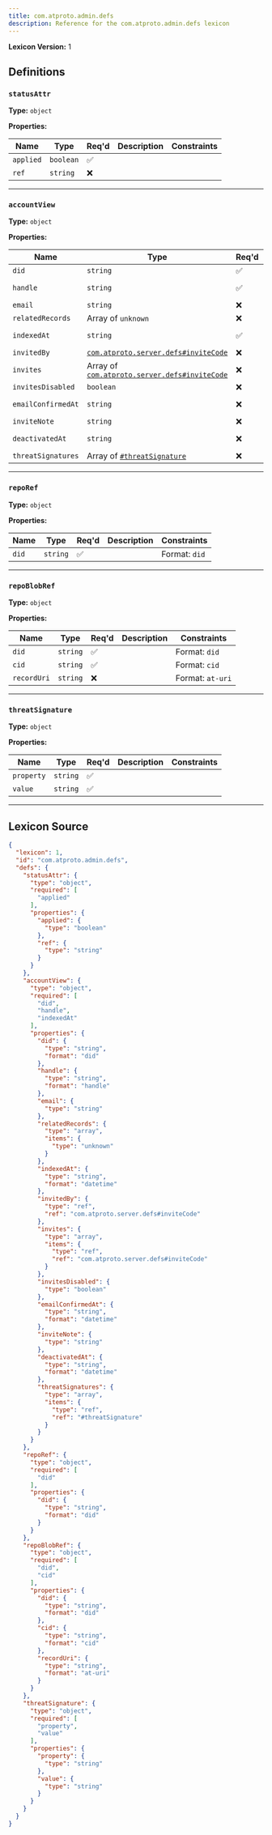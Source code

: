 ```yaml
---
title: com.atproto.admin.defs
description: Reference for the com.atproto.admin.defs lexicon
---
```

**Lexicon Version:** 1

## Definitions

<a name="statusattr"></a>
### `statusAttr`

**Type:** `object`

**Properties:**

| Name | Type | Req'd  | Description | Constraints |
|------|------|----------|-------------|-------------|
| `applied` | `boolean` | ✅  |  |  |
| `ref` | `string` | ❌  |  |  |

---

<a name="accountview"></a>
### `accountView`

**Type:** `object`

**Properties:**

| Name | Type | Req'd  | Description | Constraints |
|------|------|----------|-------------|-------------|
| `did` | `string` | ✅  |  | Format: `did` |
| `handle` | `string` | ✅  |  | Format: `handle` |
| `email` | `string` | ❌  |  |  |
| `relatedRecords` | Array of `unknown` | ❌  |  |  |
| `indexedAt` | `string` | ✅  |  | Format: `datetime` |
| `invitedBy` | [`com.atproto.server.defs#inviteCode`](lexicons/com/atproto/server/defs#inviteCode) | ❌  |  |  |
| `invites` | Array of [`com.atproto.server.defs#inviteCode`](lexicons/com/atproto/server/defs#inviteCode) | ❌  |  |  |
| `invitesDisabled` | `boolean` | ❌  |  |  |
| `emailConfirmedAt` | `string` | ❌  |  | Format: `datetime` |
| `inviteNote` | `string` | ❌  |  |  |
| `deactivatedAt` | `string` | ❌  |  | Format: `datetime` |
| `threatSignatures` | Array of [`#threatSignature`](#threatsignature) | ❌  |  |  |

---

<a name="reporef"></a>
### `repoRef`

**Type:** `object`

**Properties:**

| Name | Type | Req'd  | Description | Constraints |
|------|------|----------|-------------|-------------|
| `did` | `string` | ✅  |  | Format: `did` |

---

<a name="repoblobref"></a>
### `repoBlobRef`

**Type:** `object`

**Properties:**

| Name | Type | Req'd  | Description | Constraints |
|------|------|----------|-------------|-------------|
| `did` | `string` | ✅  |  | Format: `did` |
| `cid` | `string` | ✅  |  | Format: `cid` |
| `recordUri` | `string` | ❌  |  | Format: `at-uri` |

---

<a name="threatsignature"></a>
### `threatSignature`

**Type:** `object`

**Properties:**

| Name | Type | Req'd  | Description | Constraints |
|------|------|----------|-------------|-------------|
| `property` | `string` | ✅  |  |  |
| `value` | `string` | ✅  |  |  |

---

## Lexicon Source
```json
{
  "lexicon": 1,
  "id": "com.atproto.admin.defs",
  "defs": {
    "statusAttr": {
      "type": "object",
      "required": [
        "applied"
      ],
      "properties": {
        "applied": {
          "type": "boolean"
        },
        "ref": {
          "type": "string"
        }
      }
    },
    "accountView": {
      "type": "object",
      "required": [
        "did",
        "handle",
        "indexedAt"
      ],
      "properties": {
        "did": {
          "type": "string",
          "format": "did"
        },
        "handle": {
          "type": "string",
          "format": "handle"
        },
        "email": {
          "type": "string"
        },
        "relatedRecords": {
          "type": "array",
          "items": {
            "type": "unknown"
          }
        },
        "indexedAt": {
          "type": "string",
          "format": "datetime"
        },
        "invitedBy": {
          "type": "ref",
          "ref": "com.atproto.server.defs#inviteCode"
        },
        "invites": {
          "type": "array",
          "items": {
            "type": "ref",
            "ref": "com.atproto.server.defs#inviteCode"
          }
        },
        "invitesDisabled": {
          "type": "boolean"
        },
        "emailConfirmedAt": {
          "type": "string",
          "format": "datetime"
        },
        "inviteNote": {
          "type": "string"
        },
        "deactivatedAt": {
          "type": "string",
          "format": "datetime"
        },
        "threatSignatures": {
          "type": "array",
          "items": {
            "type": "ref",
            "ref": "#threatSignature"
          }
        }
      }
    },
    "repoRef": {
      "type": "object",
      "required": [
        "did"
      ],
      "properties": {
        "did": {
          "type": "string",
          "format": "did"
        }
      }
    },
    "repoBlobRef": {
      "type": "object",
      "required": [
        "did",
        "cid"
      ],
      "properties": {
        "did": {
          "type": "string",
          "format": "did"
        },
        "cid": {
          "type": "string",
          "format": "cid"
        },
        "recordUri": {
          "type": "string",
          "format": "at-uri"
        }
      }
    },
    "threatSignature": {
      "type": "object",
      "required": [
        "property",
        "value"
      ],
      "properties": {
        "property": {
          "type": "string"
        },
        "value": {
          "type": "string"
        }
      }
    }
  }
}
```
